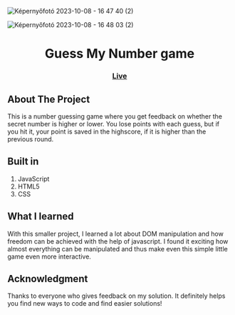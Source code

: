 ![Képernyőfotó 2023-10-08 - 16 47 40 (2)](https://github.com/kokenydaniel/Guess-My-Number/assets/129154129/e2ce8d7a-a206-4d15-a6b7-e1c3e799fea8)

![Képernyőfotó 2023-10-08 - 16 48 03 (2)](https://github.com/kokenydaniel/Guess-My-Number/assets/129154129/8b2155e1-d18e-472d-b604-bcecc3937ecb)

<h1 align="center">Guess My Number game</h1>

### <h3 align="center"> [Live](https://kokenydaniel.github.io/Guess-My-Number/)</h3>

## About The Project

This is a number guessing game where you get feedback on whether the secret number is higher or lower. You lose points with each guess, but if you hit it, your point is saved in the highscore, if it is higher than the previous round.

## Built in

1. JavaScript
2. HTML5
3. CSS

## What I learned

With this smaller project, I learned a lot about DOM manipulation and how freedom can be achieved with the help of javascript. I found it exciting how almost everything can be manipulated and thus make even this simple little game even more interactive.

## Acknowledgment

Thanks to everyone who gives feedback on my solution. It definitely helps you find new ways to code and find easier solutions!
